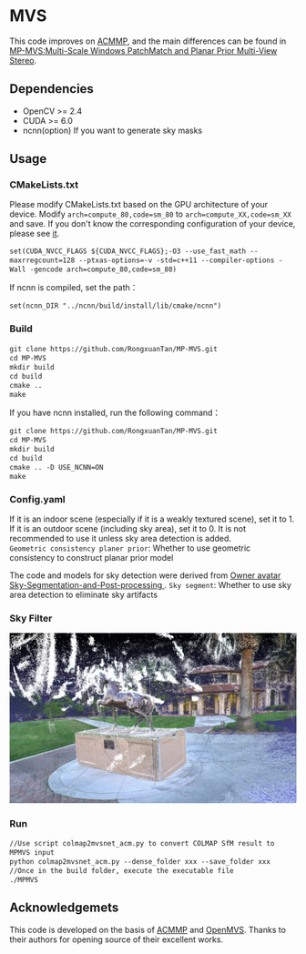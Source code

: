 # MVS
This code improves on [ACMMP](https://github.com/GhiXu/ACMMP#acmmp), and the main differences can be found in [MP-MVS:Multi-Scale Windows PatchMatch and Planar Prior Multi-View Stereo](https://arxiv.org/abs/2309.13294).

## Dependencies
* OpenCV >= 2.4  
* CUDA >= 6.0
* ncnn(option) If you want to generate sky masks
## Usage
### CMakeLists.txt
Please modify CMakeLists.txt based on the GPU architecture of your device. Modify `arch=compute_80,code=sm_80` to `arch=compute_XX,code=sm_XX` and save. If you don't know the corresponding configuration of your device, please see [it](https://arnon.dk/matching-sm-architectures-arch-and-gencode-for-various-nvidia-cards/).
```
set(CUDA_NVCC_FLAGS ${CUDA_NVCC_FLAGS};-O3 --use_fast_math --maxrregcount=128 --ptxas-options=-v -std=c++11 --compiler-options -Wall -gencode arch=compute_80,code=sm_80)
```
If ncnn is compiled, set the path：
```
set(ncnn_DIR "../ncnn/build/install/lib/cmake/ncnn")
```
### Build
```
git clone https://github.com/RongxuanTan/MP-MVS.git
cd MP-MVS
mkdir build  
cd build  
cmake ..    
make  
```

If you have ncnn installed, run the following command：
```
git clone https://github.com/RongxuanTan/MP-MVS.git
cd MP-MVS
mkdir build  
cd build  
cmake .. -D USE_NCNN=ON
make  
```
### Config.yaml
If it is an indoor scene (especially if it is a weakly textured scene), set it to 1. If it is an outdoor scene (including sky area), set it to 0. It is not recommended to use it unless sky area detection is added.  
`Geometric consistency planer prior`: Whether to use geometric consistency to construct planar prior model

The code and models for sky detection were derived from [Owner avatar Sky-Segmentation-and-Post-processing ](https://github.com/xiongzhu666/Sky-Segmentation-and-Post-processing).
`Sky segment`: Whether to use sky area detection to eliminate sky artifacts

### Sky Filter

![Alt Text](result/1a.png)


### Run
```
//Use script colmap2mvsnet_acm.py to convert COLMAP SfM result to MPMVS input
python colmap2mvsnet_acm.py --dense_folder xxx --save_folder xxx
//Once in the build folder, execute the executable file
./MPMVS

```
## Acknowledgemets
This code is developed on the basis of [ACMMP](https://github.com/GhiXu/ACMMP#acmmp) and [OpenMVS](https://github.com/cdcseacave/openMVS). Thanks to their authors for opening source of their excellent works.
